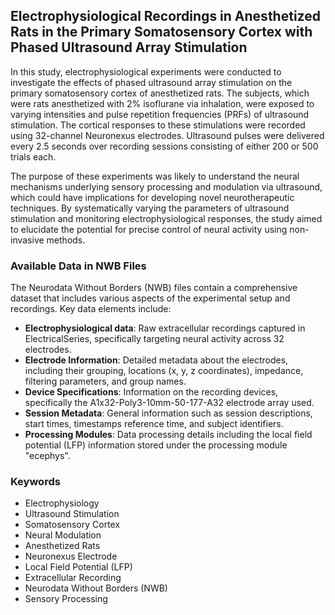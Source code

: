 ## Electrophysiological Recordings in Anesthetized Rats in the Primary Somatosensory Cortex with Phased Ultrasound Array Stimulation

In this study, electrophysiological experiments were conducted to investigate the effects of phased ultrasound array stimulation on the primary somatosensory cortex of anesthetized rats. The subjects, which were rats anesthetized with 2% isoflurane via inhalation, were exposed to varying intensities and pulse repetition frequencies (PRFs) of ultrasound stimulation. The cortical responses to these stimulations were recorded using 32-channel Neuronexus electrodes. Ultrasound pulses were delivered every 2.5 seconds over recording sessions consisting of either 200 or 500 trials each.

The purpose of these experiments was likely to understand the neural mechanisms underlying sensory processing and modulation via ultrasound, which could have implications for developing novel neurotherapeutic techniques. By systematically varying the parameters of ultrasound stimulation and monitoring electrophysiological responses, the study aimed to elucidate the potential for precise control of neural activity using non-invasive methods.

### Available Data in NWB Files

The Neurodata Without Borders (NWB) files contain a comprehensive dataset that includes various aspects of the experimental setup and recordings. Key data elements include:

- **Electrophysiological data**: Raw extracellular recordings captured in ElectricalSeries, specifically targeting neural activity across 32 electrodes.
- **Electrode Information**: Detailed metadata about the electrodes, including their grouping, locations (x, y, z coordinates), impedance, filtering parameters, and group names.
- **Device Specifications**: Information on the recording devices, specifically the A1x32-Poly3-10mm-50-177-A32 electrode array used.
- **Session Metadata**: General information such as session descriptions, start times, timestamps reference time, and subject identifiers.
- **Processing Modules**: Data processing details including the local field potential (LFP) information stored under the processing module "ecephys".

### Keywords
- Electrophysiology
- Ultrasound Stimulation
- Somatosensory Cortex
- Neural Modulation
- Anesthetized Rats
- Neuronexus Electrode
- Local Field Potential (LFP)
- Extracellular Recording
- Neurodata Without Borders (NWB)
- Sensory Processing